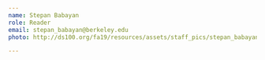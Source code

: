 ```yaml
---
name: Stepan Babayan
role: Reader
email: stepan_babayan@berkeley.edu
photo: http://ds100.org/fa19/resources/assets/staff_pics/stepan_babayan.jpg

---
```

